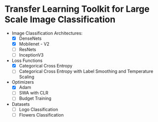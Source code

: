 # Transfer Learning Toolkit for Large Scale Image Classification

- Image Classification Architectures:
    - [x] DenseNets
    - [x] Mobilenet - V2
    - [ ] ResNets
    - [ ] InceptionV3
    
- Loss Functions
    - [x] Categorical Cross Entropy
    - [ ] Categorical Cross Entropy with Label Smoothing and Temperature Scaling
    
- Optimizers
    - [x] Adam
    - [ ] SWA with CLR
    - [ ] Budget Training

- Datasets
    - [ ] Logo Classification
    - [ ] Flowers Classification